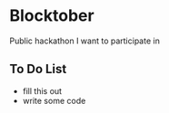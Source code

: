 # Blocktober
Public hackathon I want to participate in

## To Do List
- fill this out
- write some code
